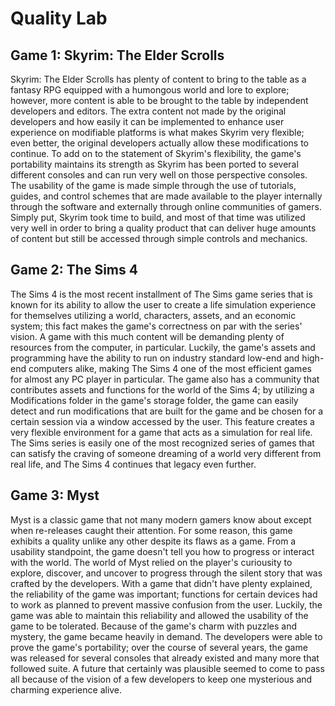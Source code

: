 # Quality Lab

## Game 1: Skyrim: The Elder Scrolls

Skyrim: The Elder Scrolls has plenty of content to bring to the table as a fantasy RPG equipped with a humongous world and lore to explore; however, more content is able to be brought to the table by independent developers and editors. The extra content not made by the original developers and how easily it can be implemented to enhance user experience on modifiable platforms is what makes Skyrim very flexible; even better, the original developers actually allow these modifications to continue. To add on to the statement of Skyrim's flexibility, the game's portability maintains its strength as Skyrim has been ported to several different consoles and can run very well on those perspective consoles. The usability of the game is made simple through the use of tutorials, guides, and control schemes that are made available to the player internally through the software and externally through online communities of gamers. Simply put, Skyrim took time to build, and most of that time was utilized very well in order to bring a quality product that can deliver huge amounts of content but still be accessed through simple controls and mechanics.

## Game 2: The Sims 4

The Sims 4 is the most recent installment of The Sims game series that is known for its ability to allow the user to create a life simulation experience for themselves utilizing a world, characters, assets, and an economic system; this fact makes the game's correctness on par with the series' vision. A game with this much content will be demanding plenty of resources from the computer, in particular. Luckily, the game's assets and programming have the ability to run on industry standard low-end and high-end computers alike, making The Sims 4 one of the most efficient games for almost any PC player in particular. The game also has a community that contributes assets and functions for the world of the Sims 4; by utilizing a Modifications folder in the game's storage folder, the game can easily detect and run modifications that are built for the game and be chosen for a certain session via a window accessed by the user. This feature creates a very flexible environment for a game that acts as a simulation for real life. The Sims series is easily one of the most recognized series of games that can satisfy the craving of someone dreaming of a world very different from real life, and The Sims 4 continues that legacy even further.

## Game 3: Myst

Myst is a classic game that not many modern gamers know about except when re-releases caught their attention. For some reason, this game exhibits a quality unlike any other despite its flaws as a game. From a usability standpoint, the game doesn't tell you how to progress or interact with the world. The world of Myst relied on the player's curiousity to explore, discover, and uncover to progress through the silent story that was crafted by the developers. With a game that didn't have plenty explained, the reliability of the game was important; functions for certain devices had to work as planned to prevent massive confusion from the user. Luckily, the game was able to maintain this reliability and allowed the usability of the game to be tolerated. Because of the game's charm with puzzles and mystery, the game became heavily in demand. The developers were able to prove the game's portability; over the course of several years, the game was released for several consoles that already existed and many more that followed suite. A future that certainly was plausible seemed to come to pass all because of the vision of a few developers to keep one mysterious and charming experience alive.

